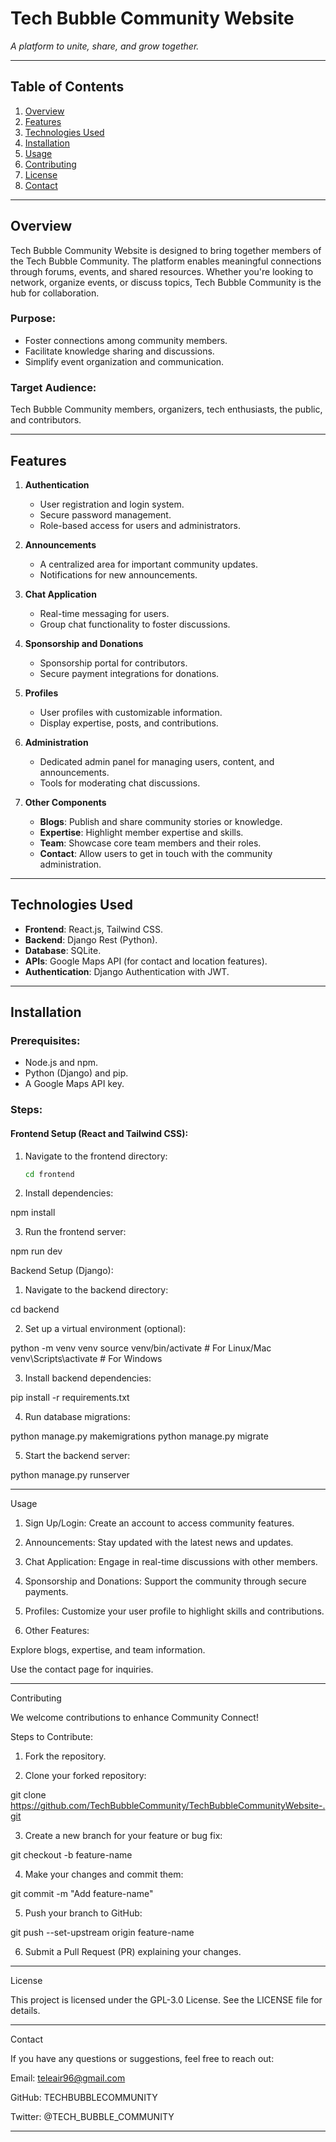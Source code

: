 # **Tech Bubble Community Website**

_A platform to unite, share, and grow together._

---

## **Table of Contents**

1. [Overview](#overview)
2. [Features](#features)
3. [Technologies Used](#technologies-used)
4. [Installation](#installation)
5. [Usage](#usage)
6. [Contributing](#contributing)
7. [License](#license)
8. [Contact](#contact)

---

## **Overview**

Tech Bubble Community Website is designed to bring together members of the Tech Bubble Community. The platform enables meaningful connections through forums, events, and shared resources. Whether you're looking to network, organize events, or discuss topics, Tech Bubble Community is the hub for collaboration.

### **Purpose:**

- Foster connections among community members.
- Facilitate knowledge sharing and discussions.
- Simplify event organization and communication.

### **Target Audience:**

Tech Bubble Community members, organizers, tech enthusiasts, the public, and contributors.

---

## **Features**

1. **Authentication**

   - User registration and login system.
   - Secure password management.
   - Role-based access for users and administrators.

2. **Announcements**

   - A centralized area for important community updates.
   - Notifications for new announcements.

3. **Chat Application**

   - Real-time messaging for users.
   - Group chat functionality to foster discussions.

4. **Sponsorship and Donations**

   - Sponsorship portal for contributors.
   - Secure payment integrations for donations.

5. **Profiles**

   - User profiles with customizable information.
   - Display expertise, posts, and contributions.

6. **Administration**

   - Dedicated admin panel for managing users, content, and announcements.
   - Tools for moderating chat discussions.

7. **Other Components**
   - **Blogs**: Publish and share community stories or knowledge.
   - **Expertise**: Highlight member expertise and skills.
   - **Team**: Showcase core team members and their roles.
   - **Contact**: Allow users to get in touch with the community administration.

---

## **Technologies Used**

- **Frontend**: React.js, Tailwind CSS.
- **Backend**: Django Rest (Python).
- **Database**: SQLite.
- **APIs**: Google Maps API (for contact and location features).
- **Authentication**: Django Authentication with JWT.

---

## **Installation**

### **Prerequisites:**

- Node.js and npm.
- Python (Django) and pip.
- A Google Maps API key.

### **Steps:**

#### **Frontend Setup (React and Tailwind CSS):**

1. Navigate to the frontend directory:

   ```bash
   cd frontend

   ```

2. Install dependencies:

npm install

3. Run the frontend server:

npm run dev

Backend Setup (Django):

1. Navigate to the backend directory:

cd backend

2. Set up a virtual environment (optional):

python -m venv venv
source venv/bin/activate # For Linux/Mac
venv\Scripts\activate # For Windows

3. Install backend dependencies:

pip install -r requirements.txt

4. Run database migrations:

python manage.py makemigrations
python manage.py migrate

5. Start the backend server:

python manage.py runserver

---

Usage

1. Sign Up/Login: Create an account to access community features.

2. Announcements: Stay updated with the latest news and updates.

3. Chat Application: Engage in real-time discussions with other members.

4. Sponsorship and Donations: Support the community through secure payments.

5. Profiles: Customize your user profile to highlight skills and contributions.

6. Other Features:

Explore blogs, expertise, and team information.

Use the contact page for inquiries.

---

Contributing

We welcome contributions to enhance Community Connect!

Steps to Contribute:

1. Fork the repository.

2. Clone your forked repository:

git clone https://github.com/TechBubbleCommunity/TechBubbleCommunityWebsite-.git

3. Create a new branch for your feature or bug fix:

git checkout -b feature-name

4. Make your changes and commit them:

git commit -m "Add feature-name"

5. Push your branch to GitHub:

git push --set-upstream origin feature-name

6. Submit a Pull Request (PR) explaining your changes.

---

License

This project is licensed under the GPL-3.0 License. See the LICENSE file for details.

---

Contact

If you have any questions or suggestions, feel free to reach out:

Email: teleair96@gmail.com

GitHub: TECHBUBBLECOMMUNITY

Twitter: @TECH_BUBBLE_COMMUNITY

---
